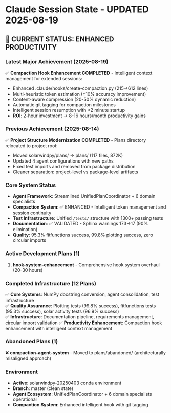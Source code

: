 # Claude Session State - UPDATED 2025-08-19

## 🎯 **CURRENT STATUS: ENHANCED PRODUCTIVITY**

### **Latest Major Achievement (2025-08-19)**
✅ **Compaction Hook Enhancement COMPLETED** - Intelligent context management for extended sessions:
- Enhanced .claude/hooks/create-compaction.py (215→612 lines)
- Multi-heuristic token estimation (±10% accuracy improvement)
- Content-aware compression (20-50% dynamic reduction)
- Automatic git tagging for compaction milestones
- Intelligent session resumption with <2 minute startup
- **ROI**: 2-hour investment → 8-16 hours/month productivity gains

### **Previous Achievement (2025-08-14)**
✅ **Project Structure Modernization COMPLETED** - Plans directory relocated to project root:
- Moved solarwindpy/plans/ → plans/ (117 files, 872K)
- Updated 4 agent configurations with new paths
- Fixed test imports and removed from package distribution
- Cleaner separation: project-level vs package-level artifacts

### **Core System Status**
- **Agent Framework**: Streamlined UnifiedPlanCoordinator + 6 domain specialists
- **Compaction System**: ✅ ENHANCED - Intelligent token management and session continuity
- **Test Infrastructure**: Unified `/tests/` structure with 1300+ passing tests
- **Documentation**: ✅ VALIDATED - Sphinx warnings 173→17 (90% elimination)
- **Quality**: 95.3% fitfunctions success, 99.8% plotting success, zero circular imports

### **Active Development Plans (1)**
1. **hook-system-enhancement** - Comprehensive hook system overhaul (20-30 hours)

### **Completed Infrastructure (12 Plans)**
✅ **Core Systems**: NumPy docstring conversion, agent consolidation, test infrastructure  
✅ **Quality Assurance**: Plotting tests (99.8% success), fitfunctions tests (95.3% success), solar activity tests (96.9% success)  
✅ **Infrastructure**: Documentation pipeline, requirements management, circular import validation
✅ **Productivity Enhancement**: Compaction hook enhancement with intelligent context management

### **Abandoned Plans (1)**
❌ **compaction-agent-system** - Moved to plans/abandoned/ (architecturally misaligned approach)

### **Environment**
- **Active**: solarwindpy-20250403 conda environment
- **Branch**: master (clean state)
- **Agent Ecosystem**: UnifiedPlanCoordinator + 6 domain specialists operational
- **Compaction System**: Enhanced intelligent hook with git tagging
